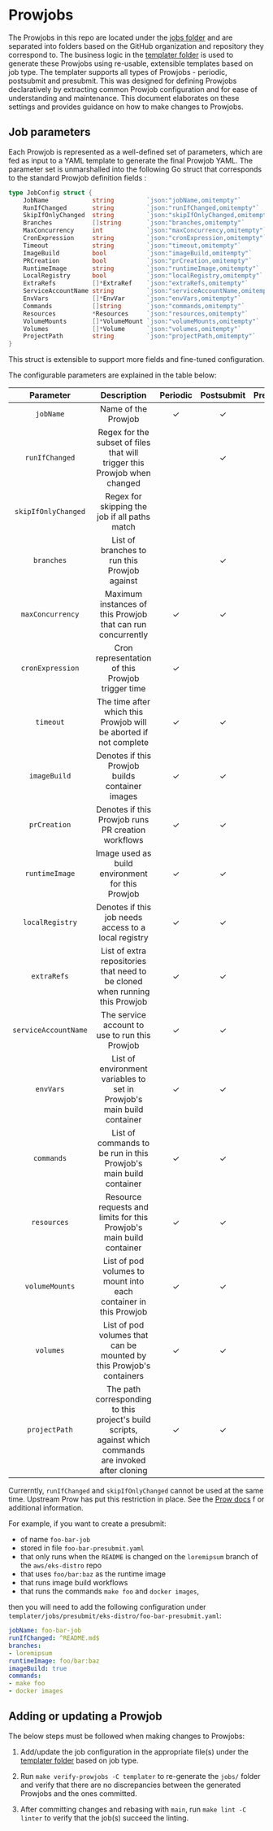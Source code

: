 # Prowjobs

The Prowjobs in this repo are located under the [jobs folder](../jobs) and are separated into folders based on the GitHub organization and repository they correspond to. The business logic in the [templater folder](../templater) is used to generate these Prowjobs using re-usable, extensible templates based on job type. The templater supports all types of Prowjobs - periodic, postsubmit and presubmit. This was designed for defining Prowjobs declaratively by extracting common Prowjob configuration and for ease of understanding and maintenance. This document elaborates on these settings and provides guidance on how to make changes to Prowjobs.

## Job parameters

Each Prowjob is represented as a well-defined set of parameters, which are fed as input to a YAML template to generate the final Prowjob YAML. The parameter set is unmarshalled into the following Go struct that corresponds to the standard Prowjob definition fields :
```go
type JobConfig struct {
	JobName            string         `json:"jobName,omitempty"`
	RunIfChanged       string         `json:"runIfChanged,omitempty"`
	SkipIfOnlyChanged  string         `json:"skipIfOnlyChanged,omitempty"`
	Branches           []string       `json:"branches,omitempty"`
	MaxConcurrency     int            `json:"maxConcurrency,omitempty"`
	CronExpression     string         `json:"cronExpression,omitempty"`
	Timeout            string         `json:"timeout,omitempty"`
	ImageBuild         bool           `json:"imageBuild,omitempty"`
	PRCreation         bool           `json:"prCreation,omitempty"`
	RuntimeImage       string         `json:"runtimeImage,omitempty"`
	LocalRegistry      bool           `json:"localRegistry,omitempty"`
	ExtraRefs          []*ExtraRef    `json:"extraRefs,omitempty"`
	ServiceAccountName string         `json:"serviceAccountName,omitempty"`
	EnvVars            []*EnvVar      `json:"envVars,omitempty"`
	Commands           []string       `json:"commands,omitempty"`
	Resources          *Resources     `json:"resources,omitempty"`
	VolumeMounts       []*VolumeMount `json:"volumeMounts,omitempty"`
	Volumes            []*Volume      `json:"volumes,omitempty"`
	ProjectPath        string         `json:"projectPath,omitempty"`
}
```
This struct is extensible to support more fields and fine-tuned configuration.

The configurable parameters are explained in the table below:

|      Parameter       |                                                                                    Description                                                                                     | Periodic | Postsubmit | Presubmit |
|:--------------------:|:----------------------------------------------------------------------------------------------------------------------------------------------------------------------------------:| :---: | :---: | :---: |
|      `jobName`       |                                                                                Name of the Prowjob                                                                                 | ✓ | ✓ | ✓ |
|    `runIfChanged`    |                                                     Regex for the subset of files that will trigger this Prowjob when changed                                                      |  | ✓ | ✓ |
| `skipIfOnlyChanged`  |                                                                   Regex for skipping the job if all paths match                                                                    |  |  | ✓ |
|      `branches`      |                                                                    List of branches to run this Prowjob against                                                                    |   | ✓ | ✓ |
|   `maxConcurrency`   |                                                            Maximum instances of this Prowjob that can run concurrently                                                             | ✓ | ✓ | ✓ |
|   `cronExpression`   |                                                                  Cron representation of this Prowjob trigger time                                                                  | ✓ |   |   |
|      `timeout`       |                                                         The time after which this Prowjob will be aborted if not complete                                                          | ✓ | ✓ | ✓ |
|     `imageBuild`     |                                                                  Denotes if this Prowjob builds container images                                                                   | ✓ | ✓ | ✓ |
|     `prCreation`     |                                                                 Denotes if this Prowjob runs PR creation workflows                                                                 | ✓ | ✓ | ✓ |
|    `runtimeImage`    |                                                                  Image used as build environment for this Prowjob                                                                  | ✓ | ✓ | ✓ |
|   `localRegistry`    |                                                                Denotes if this job needs access to a local registry                                                                | ✓ | ✓ | ✓ |
|     `extraRefs`      |                                                    List of extra repositories that need to be cloned when running this Prowjob                                                     | ✓ | ✓ | ✓ |
| `serviceAccountName` |                                                                   The service account to use to run this Prowjob                                                                   | ✓ | ✓ | ✓ |
|      `envVars`       |                                                       List of environment variables to set in Prowjob's main build container                                                       | ✓ | ✓ | ✓ |
|      `commands`      |                                                         List of commands to be run in this Prowjob's main build container                                                          | ✓ | ✓ | ✓ |
|     `resources`      |                                                        Resource requests and limits for this Prowjob's main build container                                                        | ✓ | ✓ | ✓ |
|    `volumeMounts`    |                                                          List of pod volumes to mount into each container in this Prowjob                                                          | ✓ | ✓ | ✓ |
|      `volumes`       |                                                        List of pod volumes that can be mounted by this Prowjob's containers                                                        | ✓ | ✓ | ✓ |
|    `projectPath`     |                                      The path corresponding to this project's build scripts, against which commands are invoked after cloning                                      | ✓ | ✓ | ✓ |

Currerntly, `runIfChanged` and `skipIfOnlyChanged` cannot be used at the same time. Upstream Prow
has put this restriction in place. See the 
[Prow docs](https://github.com/kubernetes/test-infra/blob/master/prow/jobs.md#standard-triggering-and-execution-behavior-for-jobs) f
or additional information.

For example, if you want to create a presubmit:
* of name `foo-bar-job`
* stored in file `foo-bar-presubmit.yaml`
* that only runs when the `README` is changed on the `loremipsum` branch of the `aws/eks-distro` repo
* that uses `foo/bar:baz` as the runtime image
* that runs image build workflows
* that runs the commands `make foo` and `docker images`,

then you will need to add the following configuration under `templater/jobs/presubmit/eks-distro/foo-bar-presubmit.yaml`:

```yaml
jobName: foo-bar-job
runIfChanged: ^README.md$
branches:
- loremipsum
runtimeImage: foo/bar:baz
imageBuild: true
commands:
- make foo
- docker images
```


## Adding or updating a Prowjob

The below steps must be followed when making changes to Prowjobs:
1. Add/update the job configuration in the appropriate file(s) under the [templater folder](../templater/jobs) based on job type.

2. Run `make verify-prowjobs -C templater` to re-generate the `jobs/` folder and verify that there are no
   discrepancies between the generated Prowjobs and the ones committed.

3. After committing changes and rebasing with `main`, run `make lint -C linter` to verify that the job(s) succeed the linting.

